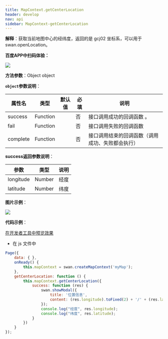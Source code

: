```yaml
---
title: MapContext.getCenterLocation
header: develop
nav: api
sidebar: MapContext-getCenterLocation
---
```



**解释**：获取当前地图中心的经纬度，返回的是 gcj02 坐标系，可以用于 swan.openLocation。

**百度APP中扫码体验：**

<img src="https://b.bdstatic.com/miniapp/assets/images/doc_demo/fragment_MapContextGetCenterLocation.png"  class="demo-qrcode-image" />


**方法参数**：Object object

**`object`参数说明**：

|属性名 |类型  |默认值 |必填|说明|
|---- | ---- | ---- |---- |--|
|success   |Function  |  | 否  |接口调用成功的回调函数 。|
|fail  |Function  |    |否 |接口调用失败的回调函数|
|complete   | Function   | |  否 |接口调用结束的回调函数（调用成功、失败都会执行）|

**success返回参数说明**：

|参数 | 类型 |说明|
|---- | ---- | ---- |
|longitude|Number|经度|
|latitude|Number|纬度|


**图片示例**：

<div class="m-doc-custom-examples">
    <div class="m-doc-custom-examples-correct">
        <img src="https://b.bdstatic.com/miniapp/images/getCenterLocation.gif">
    </div>
    <div class="m-doc-custom-examples-correct">
        <img src=" ">
    </div>
    <div class="m-doc-custom-examples-correct">
        <img src=" ">
    </div>     
</div>

**代码示例**：

<a href="swanide://fragment/b3313255208a24cb637265f42ea157391573550085624" title="在开发者工具中预览效果" target="_self">在开发者工具中预览效果</a>

* 在 js 文件中

```js
Page({
    data: { },
    onReady() {
        this.mapContext = swan.createMapContext('myMap');
    },
    getCenterLocation: function () {
        this.mapContext.getCenterLocation({
            success: function (res) {
                swan.showModal({
                    title: '位置信息',
                    content: (res.longitude).toFixed(2) + '/' + (res.latitude).toFixed(2)
                });
                console.log("经度", res.longitude);
                console.log("纬度", res.latitude);
            }
        })
    }
});

```